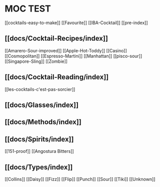 # MOC TEST

[[cocktails-easy-to-make]]
[[Favourite]]
[[IBA-Cocktail]]
[[pre-index]]

## [[docs/Cocktail-Recipes/index]]

[[Amarero-Sour-improved]]
[[Apple-Hot-Toddy]]
[[Casino]]
[[Cosmopolitan]]
[[Espresso-Martini]]
[[Manhattan]]
[[pisco-sour]]
[[Singapore-Sling]]
[[Zombie]]

## [[docs/Cocktail-Reading/index]]

[[les-cocktails-c'est-pas-sorcier]]

## [[docs/Glasses/index]]

## [[docs/Methods/index]]

## [[docs/Spirits/index]]

[[151-proof]]
[[Angostura Bitters]]

## [[docs/Types/index]]

[[Collins]]
[[Daisy]]
[[Fizz]]
[[Flip]]
[[Punch]]
[[Sour]]
[[Tiki]]
[[Unknown]]